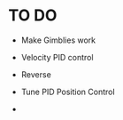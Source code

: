 # TO DO

- Make Gimblies work 

- Velocity PID control 

- Reverse

- Tune PID Position Control

- 
